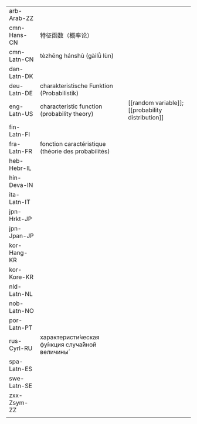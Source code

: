 | | | |
|-|-|-|
| arb-Arab-ZZ |  |  |
| cmn-Hans-CN | 特征函数（概率论） |  |
| cmn-Latn-CN | tèzhēng hánshù (gàilǜ lùn) |  |
| dan-Latn-DK |  |  |
| deu-Latn-DE | charakteristische Funktion (Probabilistik) |  |
| eng-Latn-US | characteristic function (probability theory) | [[random variable]]; [[probability distribution]] |
| fin-Latn-FI |  |  |
| fra-Latn-FR | fonction caractéristique (théorie des probabilités) |  |
| heb-Hebr-IL |  |  |
| hin-Deva-IN |  |  |
| ita-Latn-IT |  |  |
| jpn-Hrkt-JP |  |  |
| jpn-Jpan-JP |  |  |
| kor-Hang-KR |  |  |
| kor-Kore-KR |  |  |
| nld-Latn-NL |  |  |
| nob-Latn-NO |  |  |
| por-Latn-PT |  |  |
| rus-Cyrl-RU | характеристи́ческая фу́нкция случа́йной величины́ |  |
| spa-Latn-ES |  |  |
| swe-Latn-SE |  |  |
| zxx-Zsym-ZZ |  |  |
|  |  |  |
